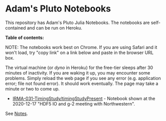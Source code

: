 # Adam's Pluto Notebooks

This repository has Adam's Pluto Julia Notebooks. The notebooks are self-contained and can be run on Heroku.

**Table of contents:**

NOTE: The notebooks work best on Chrome. If you are using Safari and it won't load, try "copy link" on a link below and paste in the browser URL box.

The virtual machine (or *dyno* in Heroku) for the free-tier sleeps after 30 minutes of inactivity. If you are waking it up, you may encounter some problems. Simply reload the web page if you see any error (e.g. application error; file not found error). It should work eventually. The page may take a minute or two to come up.

- [IRMA-031-TimingStudy/timingStudyPresent](http://enigmatic-dawn-62308.herokuapp.com/open?path=IRMA-031-TimingStudy%2FtimingStudyPresent.jl) - Notebook shown at the 2020-12-17 "HDF5 IO and g-2 meeting with Northwestern".


See [Notes](Notes.md).